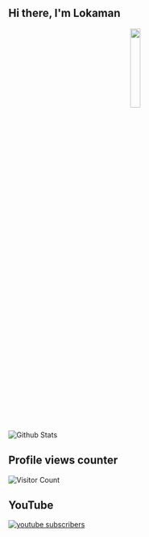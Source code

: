 ## Hi there, I'm Lokaman

<p align="center">
<img width="20%" src="https://img.icons8.com/ios-filled/96/000000/programming.png"/>
</p>


![Github Stats](https://readmestats.vercel.app/api?username=lntechnical2&show_icons=true&title_color=333&icon_color=d43111&count_private=true&include_all_commits=true)


## Profile views counter
![Visitor Count](https://profile-counter.glitch.me/{lntechnical2}/count.svg)

## YouTube 
<a href="https://www.youtube.com/channel/LNtechnical?sub_confirmation=1">
      <img alt="youtube subscribers" title="Subscribe to my YouTube channel" src="https://freshidea.com/jonah/youtube-api/subscribers-badge.php?label=Subscribers&style=for-the-badge&color=red&labelColor=ce4630"/></a> 

